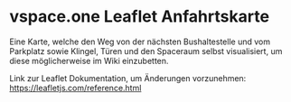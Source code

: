 # vspace.one Leaflet Anfahrtskarte

Eine Karte, welche den Weg von der nächsten Bushaltestelle und vom Parkplatz sowie Klingel, Türen und den Spaceraum selbst visualisiert, um diese möglicherweise im Wiki einzubetten.

Link zur Leaflet Dokumentation, um Änderungen vorzunehmen: https://leafletjs.com/reference.html
